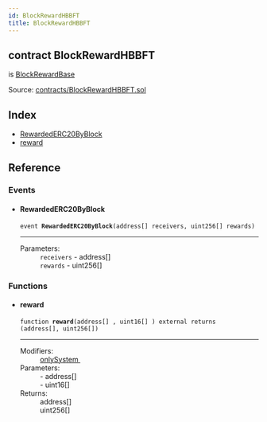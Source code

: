 ```yaml
---
id: BlockRewardHBBFT
title: BlockRewardHBBFT
---
```


<div class="contract-doc"><div class="contract"><h2 class="contract-header"><span class="contract-kind">contract</span> BlockRewardHBBFT</h2><p class="base-contracts"><span>is</span> <a href="abstracts_BlockRewardBase.html">BlockRewardBase</a></p><div class="source">Source: <a href="https://github.com/poanetwork/posdao-contracts/blob/v0.1.0/contracts/BlockRewardHBBFT.sol" target="_blank">contracts/BlockRewardHBBFT.sol</a></div></div><div class="index"><h2>Index</h2><ul><li><a href="BlockRewardHBBFT.html#RewardedERC20ByBlock">RewardedERC20ByBlock</a></li><li><a href="BlockRewardHBBFT.html#reward">reward</a></li></ul></div><div class="reference"><h2>Reference</h2><div class="events"><h3>Events</h3><ul><li><div class="item event"><span id="RewardedERC20ByBlock" class="anchor-marker"></span><h4 class="name">RewardedERC20ByBlock</h4><div class="body"><code class="signature">event <strong>RewardedERC20ByBlock</strong><span>(address[] receivers, uint256[] rewards) </span></code><hr/><dl><dt><span class="label-parameters">Parameters:</span></dt><dd><div><code>receivers</code> - address[]</div><div><code>rewards</code> - uint256[]</div></dd></dl></div></div></li></ul></div><div class="functions"><h3>Functions</h3><ul><li><div class="item function"><span id="reward" class="anchor-marker"></span><h4 class="name">reward</h4><div class="body"><code class="signature">function <strong>reward</strong><span>(address[] , uint16[] ) </span><span>external </span><span>returns  (address[], uint256[]) </span></code><hr/><dl><dt><span class="label-modifiers">Modifiers:</span></dt><dd><a href="abstracts_BlockRewardBase.html#onlySystem">onlySystem </a></dd><dt><span class="label-parameters">Parameters:</span></dt><dd><div><code></code> - address[]</div><div><code></code> - uint16[]</div></dd><dt><span class="label-return">Returns:</span></dt><dd>address[]</dd><dd>uint256[]</dd></dl></div></div></li></ul></div></div></div>

